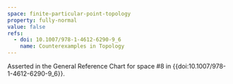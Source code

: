 ```yaml
---
space: finite-particular-point-topology
property: fully-normal
value: false
refs:
  - doi: 10.1007/978-1-4612-6290-9_6
    name: Counterexamples in Topology
---
```


Asserted in the General Reference Chart for space #8 in
{{doi:10.1007/978-1-4612-6290-9_6}}.
